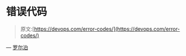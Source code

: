 # 错误代码

> 原文:[https://devops.com/error-codes/](https://devops.com/error-codes/)

— [罗尔泊](https://devops.com/author/breselman/)